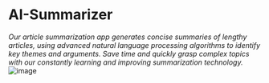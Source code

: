 # AI-Summarizer
*Our article summarization app generates concise summaries of lengthy articles, using advanced natural language processing algorithms to identify key themes and arguments. Save time and quickly grasp complex topics with our constantly learning and improving summarization technology.*
![image](https://github.com/RiteshKumarShukla/AI-Summarizer/assets/110231091/7e57b81b-f5e6-4f0f-b472-5b4ba1703b27)
